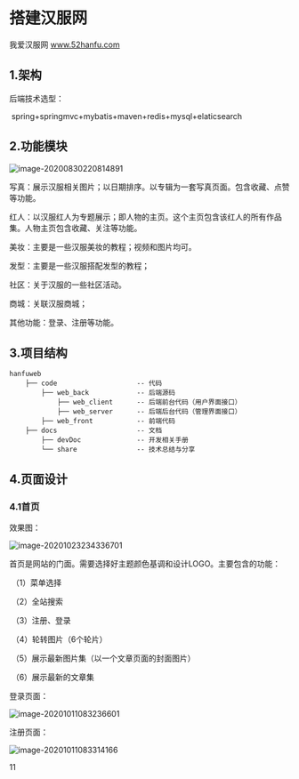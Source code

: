 #  搭建汉服网

我爱汉服网   www.52hanfu.com

## 1.架构

后端技术选型：

​	spring+springmvc+mybatis+maven+redis+mysql+elaticsearch

## 2.功能模块

![image-20200830220814891](C:\Users\sj\AppData\Roaming\Typora\typora-user-images\image-20200830220814891.png)

写真：展示汉服相关图片；以日期排序。以专辑为一套写真页面。包含收藏、点赞等功能。

红人：以汉服红人为专题展示；即人物的主页。这个主页包含该红人的所有作品集。人物主页包含收藏、关注等功能。

美妆：主要是一些汉服美妆的教程；视频和图片均可。

发型：主要是一些汉服搭配发型的教程；

社区：关于汉服的一些社区活动。

商城：关联汉服商城；

其他功能：登录、注册等功能。

## 3.项目结构

```
hanfuweb
	├── code 			    	-- 代码
		├── web_back 			-- 后端源码
			├── web_client 		-- 后端前台代码（用户界面接口）
			├── web_server 		-- 后端后台代码（管理界面接口）
		├── web_front 			-- 前端代码
	├── docs 					-- 文档
		├── devDoc 				-- 开发相关手册
		└── share 				-- 技术总结与分享
```



## 4.页面设计

### 4.1首页

效果图：

![image-20201023234336701](C:\Users\sj\AppData\Roaming\Typora\typora-user-images\image-20201023234336701.png)

​	首页是网站的门面。需要选择好主题颜色基调和设计LOGO。主要包含的功能：

​	（1）菜单选择

​	（2）全站搜索

​	（3）注册、登录

​	（4）轮转图片（6个轮片）

​	（5）展示最新图片集（以一个文章页面的封面图片）

​	（6）展示最新的文章集



登录页面：

![image-20201011083236601](C:\Users\sj\AppData\Roaming\Typora\typora-user-images\image-20201011083236601.png)

注册页面：

![image-20201011083314166](C:\Users\sj\AppData\Roaming\Typora\typora-user-images\image-20201011083314166.png)

11









